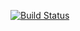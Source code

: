 [![Build Status](https://travis-ci.org/brian-nguyen329/CSE110_Lab5.svg?branch=master)](https://travis-ci.org/brian-nguyen329/CSE110_Lab5)